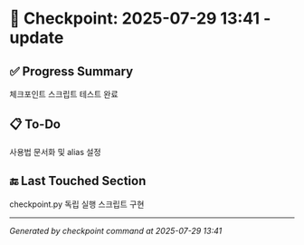 # 🧠 Checkpoint: 2025-07-29 13:41 - update

## ✅ Progress Summary

체크포인트 스크립트 테스트 완료

## 📋 To-Do

사용법 문서화 및 alias 설정

## 🔚 Last Touched Section

checkpoint.py 독립 실행 스크립트 구현

---

_Generated by checkpoint command at 2025-07-29 13:41_
